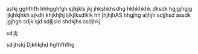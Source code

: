 
aslkj
gghfhfh
hhhgghfgh
sjlkjkls
jkj
jhkshkhsdhg
hkhkhkhk
dksdk
hgjgjhgjg
ljkjhkjhkh
sjkdh
khjkhjhj
ijlkjlksdlklk
hh
jhjhjhAS
hhgjhg
aljhjh
sdjjhsd
assdk
jgjhgh
sdjk
sjd
sdjljsld
shdkjhs
ssdjhkj

sdljlj

sdljhskj
Djkhkjhd
hgfhfhfhg
